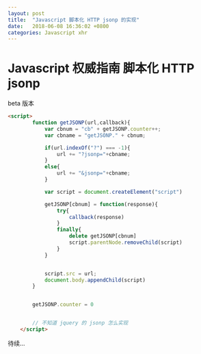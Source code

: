 ```yaml
---
layout: post
title:  "Javascript 脚本化 HTTP jsonp 的实现"
date:   2018-06-08 16:36:02 +0800
categories: Javascript xhr
---
```

# Javascript 权威指南 脚本化 HTTP jsonp

beta 版本

```html
<script>
        function getJSONP(url,callback){
            var cbnum = "cb" + getJSONP.counter++;
            var cbname = "getJSONP." + cbnum;

            if(url.indexOf("?") === -1){
                url += "?jsonp="+cbname;
            }
            else{
                url += "&jsonp="+cbname;
            }

            var script = document.createElement("script")

            getJSONP[cbnum] = function(response){
                try{
                    callback(response)
                }
                finally{
                    delete getJSONP[cbnum]
                    script.parentNode.removeChild(script)
                }
            }


            script.src = url;
            document.body.appendChild(script)
        }


        getJSONP.counter = 0


        // 不知道 jquery 的 jsonp 怎么实现 
    </script>

```

待续...





 

 



[jekyll-docs]: https://jekyllrb.com/docs/home
[jekyll-gh]:   https://github.com/jekyll/jekyll
[jekyll-talk]: https://talk.jekyllrb.com/
